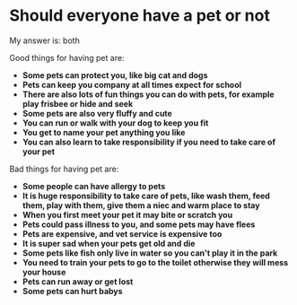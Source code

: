 # Should everyone have a pet or not

My answer is: both

Good things for having pet are:
* **Some pets can protect you, like big cat and dogs**
* **Pets can keep you company at all times expect for school**
* **There are also lots of fun things you can do with pets, for example play frisbee or hide and seek**
* **Some pets are also very fluffy and cute**
* **You can run or walk with your dog to keep you fit**
* **You get to name your pet anything you like**
* **You can also learn to take responsibility if you need to take care of your pet**

Bad things for having pet are:
* **Some people can have allergy to pets**
* **It is huge responsibility to take care of pets, like wash them, feed them, play with them, give them a niec and warm place to stay**
* **When you first meet your pet it may bite or scratch you**
* **Pets could pass illness to you, and some pets may have flees**
* **Pets are expensive, and vet service is expensive too**
* **It is super sad when your pets get old and die**
* **Some pets like fish only live in water so you can't play it in the park**
* **You need to train your pets to go to the toilet otherwise they will mess your house**
* **Pets can run away or get lost**
* **Some pets can hurt babys**
